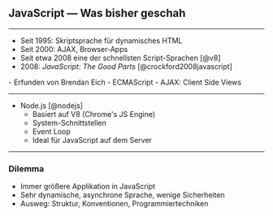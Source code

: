 ## JavaScript — Was bisher geschah

---

- Seit 1995: Skriptsprache für dynamisches HTML
- Seit 2000: AJAX, Browser-Apps
- Seit etwa 2008 eine der schnellsten Script-Sprachen [@v8]
- 2008: _JavaScript: The Good Parts_ [@crockford2008javascript]

<aside class="notes">
- Erfunden von Brendan Eich
- ECMAScript
- AJAX: Client Side Views
</aside>

---

- Node.js [@nodejs]
    + Basiert auf V8 (Chrome's JS Engine)
    + System-Schnittstellen
    + Event Loop
    + Ideal für JavaScript auf dem Server

---

### Dilemma

- Immer größere Applikation in JavaScript
- Sehr dynamische, asynchrone Sprache, wenige Sicherheiten
- Ausweg: Struktur, Konventionen, Programmiertechniken

